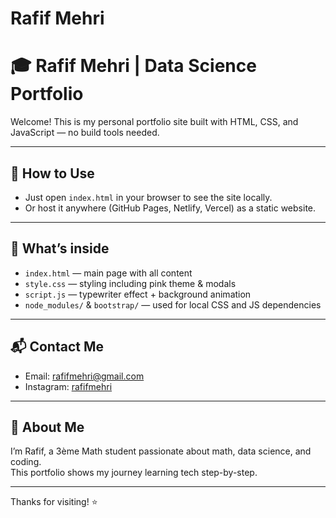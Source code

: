 # Rafif Mehri
# 🎓 Rafif Mehri | Data Science Portfolio

Welcome! This is my personal portfolio site built with HTML, CSS, and JavaScript — no build tools needed.

---

## 🚀 How to Use

- Just open `index.html` in your browser to see the site locally.
- Or host it anywhere (GitHub Pages, Netlify, Vercel) as a static website.

---

## 📁 What’s inside

- `index.html` — main page with all content
- `style.css` — styling including pink theme & modals
- `script.js` — typewriter effect + background animation
- `node_modules/` & `bootstrap/` — used for local CSS and JS dependencies

---

## 📬 Contact Me

- Email: rafifmehri@gmail.com  
- Instagram: [rafifmehri](https://www.instagram.com/rafifmehri/)

---

## 🌟 About Me

I’m Rafif, a 3ème Math student passionate about math, data science, and coding.  
This portfolio shows my journey learning tech step-by-step.

---

Thanks for visiting! ⭐  
